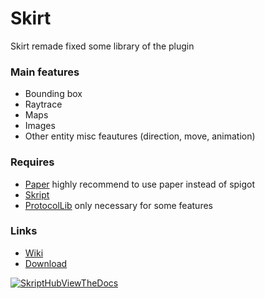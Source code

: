 # Skirt
Skirt remade fixed some library of the plugin

### Main features
* Bounding box
* Raytrace
* Maps
* Images
* Other entity misc feautures (direction, move, animation)

### Requires
* [Paper](https://papermc.io) highly recommend to use paper instead of spigot 
* [Skript](https://github.com/SkriptLang/Skript)
* [ProtocolLib](https://www.spigotmc.org/resources/protocollib.1997/) only necessary for some features

### Links
* [Wiki](https://github.com/MrsDarth/skirt/wiki)
* [Download](https://github.com/MrsDarth/skirt/releases)

[![SkriptHubViewTheDocs](http://skripthub.net/static/addon/ViewTheDocsButton.png)](https://skripthub.net/docs/?addon=Skirt)

